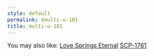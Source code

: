 ```yaml
---
style: default
permalink: Xmulti-u-101
title: multi-u-101
---
```

You may also like:
[Love Springs Eternal](http://scp-wiki.net/love-springs-eternal)
[SCP-1761](http://scp-wiki.net/scp-1761)